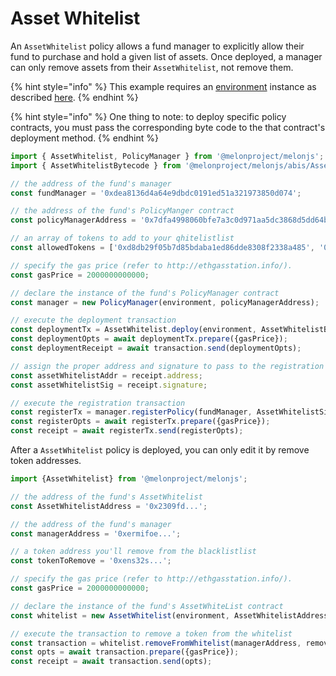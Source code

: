 # Asset Whitelist

An `AssetWhitelist` policy allows a fund manager to explicitly allow their fund to purchase and hold a given list of assets. Once deployed, a manager can only remove assets from their `AssetWhitelist`, not remove them. 

{% hint style="info" %}
This example requires an [environment](../../building-blocks/environment/) instance as described [here](../../building-blocks/environment/).
{% endhint %}

{% hint style="info" %}
One thing to note: to deploy specific policy contracts, you must pass the corresponding byte code to the that contract's deployment method.
{% endhint %}

```javascript
import { AssetWhitelist, PolicyManager } from '@melonproject/melonjs';
import { AssetWhitelistBytecode } from '@melonproject/melonjs/abis/AssetWhitelist.bin';

// the address of the fund's manager 
const fundManager = '0xdea8136d4a64e9dbdc0191ed51a321973850d074'; 

// the address of the fund's PolicyManger contract
const policyManagerAddress = '0x7dfa4998060bfe7a3c0d971aa5dc3868d5dd64b3'; 

// an array of tokens to add to your qhitelistlist
const allowedTokens = ['0xd8db29f05b7d85bdaba1ed86dde8308f2338a485', '0x813879c9ba21271431dab30069863f604837b031']; 

// specify the gas price (refer to http://ethgasstation.info/).
const gasPrice = 2000000000000; 

// declare the instance of the fund's PolicyManager contract
const manager = new PolicyManager(environment, policyManagerAddress);

// execute the deployment transaction
const deploymentTx = AssetWhitelist.deploy(environment, AssetWhitelistByteCode, fundManager, allowedTokens);
const deploymentOpts = await deploymentTx.prepare({gasPrice});
const deploymentReceipt = await transaction.send(deploymentOpts);

// assign the proper address and signature to pass to the registration transaction
const assetWhitelistAddr = receipt.address;
const assetWhitelistSig = receipt.signature;    

// execute the registration transaction
const registerTx = manager.registerPolicy(fundManager, AssetWhitelistSig, AssetWhitelistAddr)
const registerOpts = await registerTx.prepare({gasPrice});
const receipt = await registerTx.send(registerOpts);
```

After a `AssetWhitelist` policy is deployed, you can only edit it by remove token addresses.

```javascript
import {AssetWhitelist} from '@melonproject/melonjs';

// the address of the fund's AssetWhitelist
const AssetWhitelistAddress = '0x2309fd...'; 

// the address of the fund's manager
const managerAddress = '0xermifoe...'; 

// a token address you'll remove from the blacklistlist
const tokenToRemove = '0xens32s...'; 

// specify the gas price (refer to http://ethgasstation.info/).
const gasPrice = 2000000000000; 

// declare the instance of the fund's AssetWhiteList contract
const whitelist = new AssetWhitelist(environment, AssetWhitelistAddress)

// execute the transaction to remove a token from the whitelist
const transaction = whitelist.removeFromWhitelist(managerAddress, removeMe);
const opts = await transaction.prepare({gasPrice});
const receipt = await transaction.send(opts);
```

